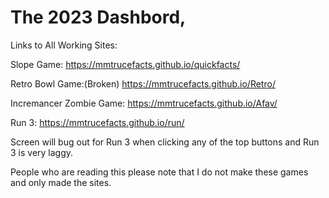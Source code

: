 # The 2023 Dashbord, 


Links to All Working Sites:

Slope Game:
<a href="https://mmtrucefacts.github.io/quickfacts/">https://mmtrucefacts.github.io/quickfacts/</a>

Retro Bowl Game:(Broken)
<a href="https://mmtrucefacts.github.io/Retro/">https://mmtrucefacts.github.io/Retro/</a>

Incremancer Zombie Game:
<a href="https://mmtrucefacts.github.io/Afav/">https://mmtrucefacts.github.io/Afav/</a>

Run 3:
<a href="https://mmtrucefacts.github.io/run/">https://mmtrucefacts.github.io/run/</a>

Screen will bug out for Run 3 when clicking any of the top buttons and Run 3 is very laggy.

People who are reading this please note that I do not make these games and only made the sites.
